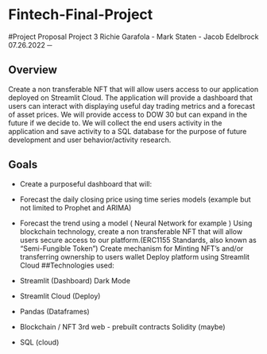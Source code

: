 # Fintech-Final-Project 
#Project Proposal
Project 3 Richie Garafola - Mark Staten - Jacob Edelbrock 07.26.2022 ─

## Overview
Create a non transferable NFT that will allow users access to our application deployed on Streamlit Cloud. The application will provide a dashboard that users can interact with displaying useful day trading metrics and a forecast of asset prices. We will provide access to DOW 30 but can expand in the future if we decide to. We will collect the end users activity in the application and save activity to a SQL database for the purpose of future development and user behavior/activity research.

## Goals
- Create a purposeful dashboard that will:

- Forecast the daily closing price using time series models (example but not limited to Prophet and ARIMA)
- Forecast the trend using a model ( Neural Network for example ) Using blockchain technology, create a non transferable NFT that will allow users secure access to our platform.(ERC1155 Standards, also known as “Semi-Fungible Token”) Create mechanism for Minting NFT’s and/or transferring ownership to users wallet Deploy platform using Streamlit Cloud
##Technologies used: 
- Streamlit (Dashboard) Dark Mode 
- Streamlit Cloud (Deploy) 
- Pandas (Dataframes) 
- Blockchain / NFT 3rd web - prebuilt contracts Solidity (maybe) 
- SQL (cloud)
